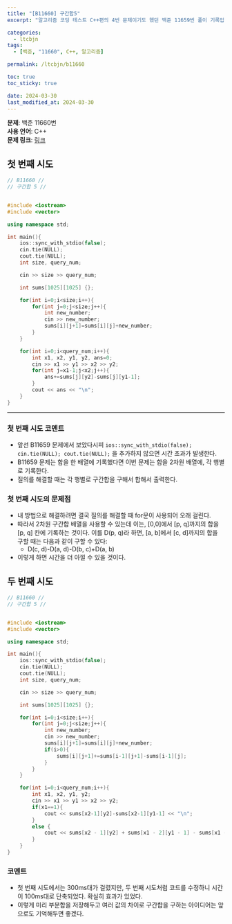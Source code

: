 ```yaml
---
title: "[B11660] 구간합5"
excerpt: "알고리즘 코딩 테스트 C++편의 4번 문제이기도 했던 백준 11659번 풀이 기록입니다."

categories:
  - ltcbjn
tags:
  - [백준, "11660", C++, 알고리즘]

permalink: /ltcbjn/b11660

toc: true
toc_sticky: true

date: 2024-03-30
last_modified_at: 2024-03-30
---
```

**문제**: 백준 11660번  
**사용 언어**: C++  
**문제 링크**: [링크](https://www.acmicpc.net/problem/11660)

## 첫 번째 시도

```c++
// B11660 //
// 구간합 5 //


#include <iostream>
#include <vector>

using namespace std;

int main(){
    ios::sync_with_stdio(false);
    cin.tie(NULL);
    cout.tie(NULL);
    int size, query_num;

    cin >> size >> query_num;

    int sums[1025][1025] {};

    for(int i=0;i<size;i++){
        for(int j=0;j<size;j++){
            int new_number;
            cin >> new_number;
            sums[i][j+1]=sums[i][j]+new_number;
        }
    }

    for(int i=0;i<query_num;i++){
        int x1, x2, y1, y2, ans=0;
        cin >> x1 >> y1 >> x2 >> y2;
        for(int j=x1-1;j<x2;j++){
            ans+=sums[j][y2]-sums[j][y1-1];
        }
        cout << ans << "\n";
    }
}
```
___
### 첫 번째 시도 코멘트
- 앞선 B11659 문제에서 보았다시피 `ios::sync_with_stdio(false); cin.tie(NULL); cout.tie(NULL);` 을 추가하지 않으면 시간 초과가 발생한다.
- B11659 문제는 합을 한 배열에 기록했다면 이번 문제는 합을 2차원 배열에, 각 행별로 기록한다.
- 질의를 해결할 때는 각 행별로 구간합을 구해서 합해서 출력한다.

### 첫 번째 시도의 문제점
- 내 방법으로 해결하려면 결국 질의를 해결할 때 for문이 사용되어 오래 걸린다.
- 따라서 2차원 구간합 배열을 사용할 수 있는데 이는, [0,0]에서 [p, q]까지의 합을 [p, q] 칸에 기록하는 것이다. 이를 D(p, q)라 하면, [a, b]에서 [c, d]까지의 합을 구할 때는 다음과 같이 구할 수 있다:
    - D(c, d)-D(a, d)-D(b, c)+D(a, b)
- 이렇게 하면 시간을 더 아낄 수 있을 것이다.

## 두 번째 시도

```cpp
// B11660 //
// 구간합 5 //


#include <iostream>
#include <vector>

using namespace std;

int main(){
    ios::sync_with_stdio(false);
    cin.tie(NULL);
    cout.tie(NULL);
    int size, query_num;

    cin >> size >> query_num;

    int sums[1025][1025] {};

    for(int i=0;i<size;i++){
        for(int j=0;j<size;j++){
            int new_number;
            cin >> new_number;
            sums[i][j+1]=sums[i][j]+new_number;
            if(i>0){
                sums[i][j+1]+=sums[i-1][j+1]-sums[i-1][j];
            }
        }
    }

    for(int i=0;i<query_num;i++){
        int x1, x2, y1, y2;
        cin >> x1 >> y1 >> x2 >> y2;
        if(x1==1){
            cout << sums[x2-1][y2]-sums[x2-1][y1-1] << "\n";
        }
        else {
            cout << sums[x2 - 1][y2] + sums[x1 - 2][y1 - 1] - sums[x1 - 2][y2] - sums[x2 - 1][y1 - 1] << "\n";
        }
    }
}
```

### 코멘트
- 첫 번째 시도에서는 300ms대가 걸렸지만, 두 번째 시도처럼 코드를 수정하니 시간이 100ms대로 단축되었다. 확실히 효과가 있었다.
- 이렇게 미리 부분합을 저장해두고 여러 값의 차이로 구간합을 구하는 아이디어는 앞으로도 기억해두면 좋겠다.